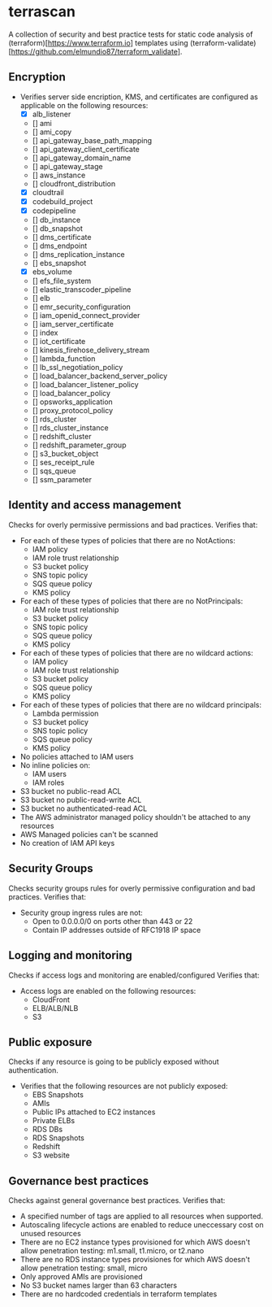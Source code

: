terrascan
==========
A collection of security and best practice tests for static code analysis of (terraform)[https://www.terraform.io] templates using (terraform-validate)[https://github.com/elmundio87/terraform_validate].

Encryption
----------
- Verifies server side encription, KMS, and certificates are configured as applicable on the following resources:
    - [x] alb_listener
    - [] ami
    - [] ami_copy
    - [] api_gateway_base_path_mapping
    - [] api_gateway_client_certificate
    - [] api_gateway_domain_name
    - [] api_gateway_stage
    - [] aws_instance
    - [] cloudfront_distribution
    - [x] cloudtrail
    - [x] codebuild_project
    - [x] codepipeline
    - [] db_instance
    - [] db_snapshot
    - [] dms_certificate
    - [] dms_endpoint
    - [] dms_replication_instance
    - [] ebs_snapshot
    - [x] ebs_volume
    - [] efs_file_system
    - [] elastic_transcoder_pipeline
    - [] elb
    - [] emr_security_configuration
    - [] iam_openid_connect_provider
    - [] iam_server_certificate
    - [] index
    - [] iot_certificate
    - [] kinesis_firehose_delivery_stream
    - [] lambda_function
    - [] lb_ssl_negotiation_policy
    - [] load_balancer_backend_server_policy
    - [] load_balancer_listener_policy
    - [] load_balancer_policy
    - [] opsworks_application
    - [] proxy_protocol_policy
    - [] rds_cluster
    - [] rds_cluster_instance
    - [] redshift_cluster
    - [] redshift_parameter_group
    - [] s3_bucket_object
    - [] ses_receipt_rule
    - [] sqs_queue
    - [] ssm_parameter

Identity and access management
------------------------------
Checks for overly permissive permissions and bad practices.
Verifies that:
- For each of these types of policies that there are no NotActions:
    - IAM policy
    - IAM role trust relationship
    - S3 bucket policy
    - SNS topic policy
    - SQS queue policy
    - KMS policy
- For each of these types of policies that there are no NotPrincipals:
    - IAM role trust relationship
    - S3 bucket policy
    - SNS topic policy
    - SQS queue policy
    - KMS policy
- For each of these types of policies that there are no wildcard actions:
    - IAM policy
    - IAM role trust relationship
    - S3 bucket policy
    - SQS queue policy
    - KMS policy
- For each of these types of policies that there are no wildcard principals:
    - Lambda permission
    - S3 bucket policy
    - SNS topic policy
    - SQS queue policy
    - KMS policy
- No policies attached to IAM users
- No inline policies on:
    - IAM users
    - IAM roles
- S3 bucket no public-read ACL
- S3 bucket no public-read-write ACL
- S3 bucket no authenticated-read ACL
- The AWS administrator managed policy shouldn't be attached to any resources
- AWS Managed policies can't be scanned
- No creation of IAM API keys


Security Groups
---------------
Checks security groups rules for overly permissive configuration and bad practices.
Verifies that:
- Security group ingress rules are not:
     - Open to 0.0.0.0/0 on ports other than 443 or 22
     - Contain IP addresses outside of RFC1918 IP space


Logging and monitoring
----------------------
Checks if access logs and monitoring are enabled/configured
Verifies that:
- Access logs are enabled on the following resources:
    - CloudFront
    - ELB/ALB/NLB
    - S3

Public exposure
---------------
Checks if any resource is going to be publicly exposed without authentication.
- Verifies that the following resources are not publicly exposed:
    - EBS Snapshots
    - AMIs
    - Public IPs attached to EC2 instances
    - Private ELBs
    - RDS DBs
    - RDS Snapshots
    - Redshift
    - S3 website

Governance best practices
-------------------------
Checks against general governance best practices.
Verifies that:
- A specified number of tags are applied to all resources when supported.
- Autoscaling lifecycle actions are enabled to reduce uneccessary cost on unused resources
- There are no EC2 instance types provisioned for which AWS doesn't allow penetration testing: m1.small, t1.micro, or t2.nano
- There are no RDS instance types provisiones for which AWS doesn't allow penetration testing: small, micro
- Only approved AMIs are provisioned
- No S3 bucket names larger than 63 characters
- There are no hardcoded credentials in terraform templates
